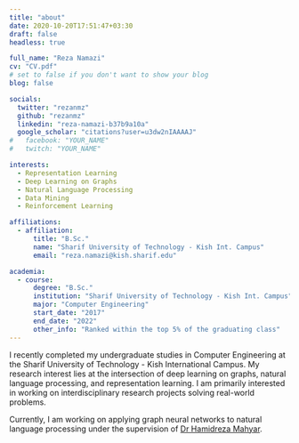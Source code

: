 ```yaml
---
title: "about"
date: 2020-10-20T17:51:47+03:30
draft: false
headless: true

full_name: "Reza Namazi"
cv: "CV.pdf"
# set to false if you don't want to show your blog
blog: false

socials:
  twitter: "rezanmz"
  github: "rezanmz"
  linkedin: "reza-namazi-b37b9a10a"
  google_scholar: "citations?user=u3dw2nIAAAAJ"
#   facebook: "YOUR_NAME"
#   twitch: "YOUR_NAME"

interests:
  - Representation Learning
  - Deep Learning on Graphs
  - Natural Language Processing
  - Data Mining
  - Reinforcement Learning

affiliations:
  - affiliation:
      title: "B.Sc."
      name: "Sharif University of Technology - Kish Int. Campus"
      email: "reza.namazi@kish.sharif.edu"

academia:
  - course:
      degree: "B.Sc."
      institution: "Sharif University of Technology - Kish Int. Campus"
      major: "Computer Engineering"
      start_date: "2017"
      end_date: "2022"
      other_info: "Ranked within the top 5% of the graduating class"
---
```


I recently completed my undergraduate studies in Computer Engineering at the Sharif University of Technology - Kish International Campus. My research interest lies at the intersection of deep learning on graphs, natural language processing, and representation learning. I am primarily interested in working on interdisciplinary research projects solving real-world problems.

Currently, I am working on applying graph neural networks to natural language processing under the supervision of [Dr Hamidreza Mahyar][1].

[1]: https://www.eng.mcmaster.ca/people/faculty/hamidreza-mahyar

